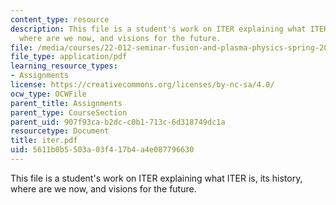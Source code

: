 ```yaml
---
content_type: resource
description: This file is a student's work on ITER explaining what ITER is, its history,
  where are we now, and visions for the future.
file: /media/courses/22-012-seminar-fusion-and-plasma-physics-spring-2006/5611b0b5503a03f417b4a4e087796630_iter.pdf
file_type: application/pdf
learning_resource_types:
- Assignments
license: https://creativecommons.org/licenses/by-nc-sa/4.0/
ocw_type: OCWFile
parent_title: Assignments
parent_type: CourseSection
parent_uid: 907f93ca-b2dc-c0b1-713c-6d318749dc1a
resourcetype: Document
title: iter.pdf
uid: 5611b0b5-503a-03f4-17b4-a4e087796630
---
```

This file is a student's work on ITER explaining what ITER is, its history, where are we now, and visions for the future.